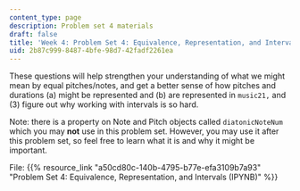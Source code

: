 ```yaml
---
content_type: page
description: Problem set 4 materials
draft: false
title: 'Week 4: Problem Set 4: Equivalence, Representation, and Intervals'
uid: 2b87c999-8487-4bfe-98d7-42fadf2261ea
---
```

These questions will help strengthen your understanding of what we might mean by equal pitches/notes, and get a better sense of how pitches and durations (a) might be represented and (b) are represented in `music21,` and (3) figure out why working with intervals is so hard.

Note: there is a property on Note and Pitch objects called `diatonicNoteNum` which you may **not** use in this problem set. However, you may use it after this problem set, so feel free to learn what it is and why it might be important.

File: {{% resource_link "a50cd80c-140b-4795-b77e-efa3109b7a93" "Problem Set 4: Equivalence, Representation, and Intervals (IPYNB)" %}}